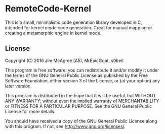 # RemoteCode-Kernel 

This is a small, minimalistic code generation library developed in C, intended for kernel mode code generation. Great for manual mapping or creating a metamorphic engine in kernel mode.

## License

Copyright (C) 2016 Jim McAgree (A5), MrEpicGoat, s0beit

This program is free software: you can redistribute it and/or modify it under the terms of the GNU General Public License as published by the Free Software Foundation, either version 3 of the License, or (at your option) any later version.

This program is distributed in the hope that it will be useful, but WITHOUT ANY WARRANTY; without even the implied warranty of MERCHANTABILITY or FITNESS FOR A PARTICULAR PURPOSE. See the GNU General Public License for more details.

You should have received a copy of the GNU General Public License along with this program. If not, see http://www.gnu.org/licenses/.
